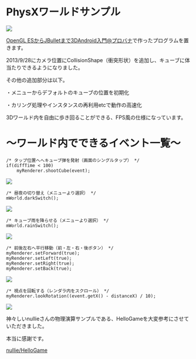PhysXワールドサンプル
========

<img src="http://web-prog.com/wp-content/uploads/physx-world.png">

<a href="http://web-prog.com/">OpenGL ESからJBulletまで3DAndroid入門@プロバナ</a>で作ったプログラムを置きます。

2013/9/28にカメラ位置にCollisionShape（衝突形状）を追加し、キューブに体当たりできるようになりました。

その他の追加部分は以下。

・メニューからデフォルトのキューブの位置を初期化

・カリング処理やインスタンスの再利用etcで動作の高速化

3Dワールド内を自由に歩き回ることができる、FPS風の仕様になっています。

～ワールド内でできるイベント一覧～
========
    /* タップ位置へへキューブ弾を発射（画面のシングルタップ） */
    if(diffTime < 100)
	    myRenderer.shootCube(event);

<img src="http://web-prog.com/wp-content/uploads/tap-cube.png">
    
    /* 昼夜の切り替え（メニューより選択） */
    mWorld.darkSwitch();
    
<img src="http://web-prog.com/wp-content/uploads/dark-nondark.png">
    
    /* キューブ雨を降らせる（メニューより選択） */
    mWorld.rainSwitch();
    
<img src="http://web-prog.com/wp-content/uploads/falling-cube.png">
    
    /* 前後左右へ平行移動（前・左・右・後ボタン） */
    myRenderer.setForward(true);
    myRenderer.setLeft(true);
    myRenderer.setRight(true);
    myRenderer.setBack(true);

<img src="http://web-prog.com/wp-content/uploads/forward.png">
    
    /* 視点を回転する（レンダラ内をスクロール） */
    myRenderer.lookRotation((event.getX() - distanceX) / 10);
    
<img src="http://web-prog.com/wp-content/uploads/look-rotate.png">

神々しいnullieさんの物理演算サンプルである、HelloGameを大変参考にさせていただきました。

本当に感謝です。

<a href="https://github.com/nullie/HelloGame">nullie/HelloGame</a>
